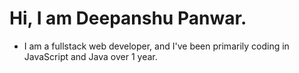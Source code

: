 <h1> Hi, I am Deepanshu Panwar.</h1>
<ul>
<li> I am a fullstack web developer, and I've been primarily coding in JavaScript and Java over 1 year. </li>
